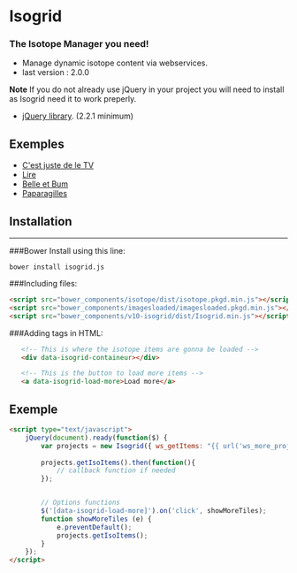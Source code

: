 # Isogrid #


### The Isotope Manager you need! ###

* Manage dynamic isotope content via webservices.
* last version : 2.0.0

**Note**
If you do not already use jQuery in your project you will need to install as Isogrid need it to work preperly.
 - [jQuery library](http://jquery.com/). (2.2.1 minimum)


## Exemples
* [C'est juste de le TV](http://cestjustedelatv.artv.ca/)
* [Lire](http://lire.artv.ca/)
* [Belle et Bum](http://belleetbum.telequebec.tv/listes-decoute/)
* [Paparagilles](http://paparagilles.artv.ca/le-bazar-culturel/)


## Installation
---

###Bower
Install using this line:
```shell
bower install isogrid.js

```

###Including files:
```html
<script src="bower_components/isotope/dist/isotope.pkgd.min.js"></script>
<script src="bower_components/imagesloaded/imagesloaded.pkgd.min.js"></script>
<script src="bower_components/v10-isogrid/dist/Isogrid.min.js"></script>
```

###Adding tags in HTML:
```html
   <!-- This is where the isotope items are gonna be loaded -->
   <div data-isogrid-containeur></div>

   <!-- This is the button to load more items -->
   <a data-isogrid-load-more>Load more</a>
```

## Exemple

```html
<script type="text/javascript">
    jQuery(document).ready(function($) {
        var projects = new Isogrid({ ws_getItems: "{{ url('ws_more_projects') }}" });
 
        projects.getIsoItems().then(function(){
            // callback function if needed
        });


        // Options functions
        $('[data-isogrid-load-more]').on('click', showMoreTiles);
        function showMoreTiles (e) {
            e.preventDefault();
            projects.getIsoItems();
        }
    });
</script>
```
